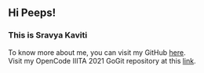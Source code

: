 ## Hi Peeps! <br>
### This is Sravya Kaviti<br>
To know more about me, you can visit my GitHub <a href = "https://github.com/sravyakaviti">here</a>. <br>
Visit my OpenCode IIITA 2021 GoGit repository at this <a href = "https://github.com/sravyakaviti/Added-Info.git">link</a>.
